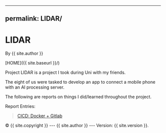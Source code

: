 <!-- @import "{{ site.theme }}"; -->

---
permalink: LIDAR/
---

# LIDAR

By {{ site.author }}

[HOME]({{ site.baseurl }}/)

Project LIDAR is a project I took during Uni with my friends.

The eight of us were tasked to develop an app to connect a mobile phone with an AI processing server.

The following are reports on things I did/learned throughout the project.

<!-- Project Repository: LIDAR_Repo({{}}) -->

Report Entries:

> [CICD: Docker + Gitlab](cicd.md) 

 © {{ site.copyright }} --- {{ site.author }} --- Version: {{ site.version }}.
